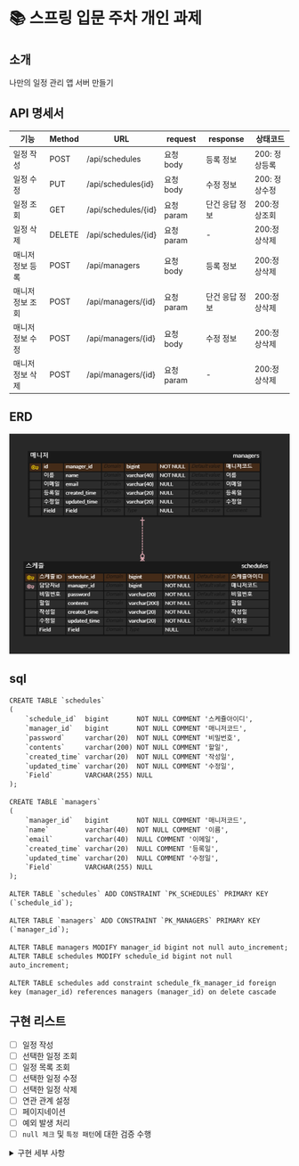 # 📚 스프링 입문 주차 개인 과제
## 소개
나만의 일정 관리 앱 서버 만들기
## API 명세서
| 기능        | Method | URL                | request  | response | 상태코드      |
|-----------|--------|--------------------|----------|---|-----------|
| 일정 작성     | POST   | /api/schedules     | 요청 body  | 등록 정보 | 200: 정상등록 |
| 일정 수정     | PUT    | /api/schedules{id} | 요청 body  | 수정 정보 | 200: 정상수정 |
| 일정 조회     | GET    | /api/schedules/{id} | 요청 param | 단건 응답 정보 | 200:정상조회  |
| 일정 삭제     | DELETE | /api/schedules/{id} | 요청 param | - | 200:정상삭제  |
| 매니저 정보 등록 | POST   | /api/managers  | 요청 body  | 등록 정보 | 200:정상삭제  |
| 매니저 정보 조회 | POST   | /api/managers/{id} | 요청 param | 단건 응답 정보 | 200:정상삭제  |
| 매니저 정보 수정 | POST   | /api/managers/{id} | 요청 body  | 수정 정보 | 200:정상삭제  |
| 매니저 정보 삭제 | POST   | /api/managers/{id} | 요청 param | - | 200:정상삭제  |


## ERD
![](./images/erd.png)

## sql
```mysql
CREATE TABLE `schedules`
(
    `schedule_id`  bigint       NOT NULL COMMENT '스케쥴아이디',
    `manager_id`   bigint       NOT NULL COMMENT '매니저코드',
    `password`     varchar(20)  NOT NULL COMMENT '비밀번호',
    `contents`     varchar(200) NOT NULL COMMENT '할일',
    `created_time` varchar(20)  NOT NULL COMMENT '작성일',
    `updated_time` varchar(20)  NOT NULL COMMENT '수정일',
    `Field`        VARCHAR(255) NULL
);

CREATE TABLE `managers`
(
    `manager_id`   bigint       NOT NULL COMMENT '매니저코드',
    `name`         varchar(40)  NOT NULL COMMENT '이름',
    `email`        varchar(40)  NULL COMMENT '이메일',
    `created_time` varchar(20)  NULL COMMENT '등록일',
    `updated_time` varchar(20)  NULL COMMENT '수정일',
    `Field`        VARCHAR(255) NULL
);

ALTER TABLE `schedules` ADD CONSTRAINT `PK_SCHEDULES` PRIMARY KEY (`schedule_id`);

ALTER TABLE `managers` ADD CONSTRAINT `PK_MANAGERS` PRIMARY KEY (`manager_id`);

ALTER TABLE managers MODIFY manager_id bigint not null auto_increment;
ALTER TABLE schedules MODIFY schedule_id bigint not null auto_increment;

ALTER TABLE schedules add constraint schedule_fk_manager_id foreign key (manager_id) references managers (manager_id) on delete cascade
```
## 구현 리스트
-[ ] 일정 작성
-[ ] 선택한 일정 조회
-[ ] 일정 목록 조회
-[ ] 선택한 일정 수정
-[ ] 선택한 일정 삭제
- [ ] 연관 관계 설정
- [ ] 페이지네이션
- [ ] 예외 발생 처리
- [ ] `null 체크` 및 `특정 패턴`에 대한 검증 수행

<details>
<summary>구현 세부 사항</summary>

---

### 1단계 - 일정 작성
조건
1. `할일`, `담당자명`, `비밀번호`, `작성/수정일`을 저장할 수 있습니다.
    1. 기간 정보는 날짜와 시간을 모두 포함한 형태 입니다.
2. 각 일정의 고유 식별자(ID)를 자동으로 생성하여 관리합니다.
3. 최초 입력간에는 수정일은 작성일과 동일합니다.
4. 등록된 일정의 정보를 반환 받아 확인할 수 있습니다.

---

### 2단계 - 선택한 일정 조회
조건
1. 선택한 일정 단건의 정보를 조회할 수 있습니다.
2. 일정의 고유 식별자(ID)를 사용하여 조회합니다.

---

### 3단계 - 일정 목록 조회
조건
1. 다음 조건을 바탕으로 등록된 일정 목록을 전부 조회할 수 있습니다.
    1. `수정일` (형식 : YYYY-MM-DD)
    2. `담당자명`
2. 조건 중 한 가지만을 충족하거나, 둘 다 충족을 하지 않을 수도, 두 가지를 모두 충족할 수도 있습니다.
3. `수정일` 기준 내림차순으로 정렬하여 조회합니다.

---

### 4단계 - 선택한 일정 수정
조건
1. 선택한 일정 내용 중 `할일내용`, `담당자명` 만 수정 가능합니다.
    1. 서버에 일정 수정을 요청할 때 `비밀번호`를 함께 전달합니다.
    2. `작성일` 은 변경 안되며, `수정일` 은 수정 시점으로 변경합니다.
2. 수정된 일정의 정보를 반환 받아 확인할 수 있습니다.

---

### 5단계 - 선택한 일정 삭제
1. 선택한 일정을 삭제할 수 있습니다.
    1. 서버에 일정 수정을 요청할 때 `비밀번호`를 함께 전달합니다.

---

### 6단계 - 연관 관계 설정
설명
1. 동명이인의 담당자가 있어 각 담당자가 할 일을 구별할 수 없습니다!
   담당자를 식별하기 위해 이름으로만 관리하던 담당자에게 고유 식별자를 부여합니다.
2. 담당자는 일정과 분리해서 관리합니다.

조건
1. 담당자는 이름 외에 `이메일`, `등록일`, `수정일` 정보를 가지고 있습니다.
    1. 담당자의 정보는 추가로 받을 수 있습니다.
2. 고유 식별자를 통해 담당자를 조회할 수 있도록 기존 코드를 변경합니다.

---

### 7단계 - 페이지네이션
설명
1. 많은 양의 데이터를 효율적으로 표시하기 위해 데이터를 여러 페이지로 나눕니다.
    1. `페이지 번호`와 `페이지 크기`를 쿼리 파라미터로 전달하여 요청하는 항목을 나타냅니다.
    2. 전달받은 페이지 번호와 크기를 기준으로 쿼리를 작성하여 필요한 데이터만을 조회하고 반환합니다.

조건
1. 등록된 일정 목록을 `페이지 번호`와 `크기`를 기준으로 모두 조회합니다.
2. 조회한 일정 목록에는 `담당자 이름`이 포함되어 있습니다.
3. 범위를 넘어선 페이지를 요청하는 경우 빈 배열을 반환합니다.

---

### 8단계 - 예외 발생 처리
설명
1. 예외 상황에 대한 처리를 위해 [`HTTP 상태 코드(링크)`](https://developer.mozilla.org/ko/docs/Web/HTTP/Status)와 `에러 메시지`를 포함한 정보를 사용하여 예외를 관리할 수 있습니다.
    1. 필요에 따라 사용자 정의 예외 클래스를 생성하여 예외 처리를 수행할 수 있습니다.
    2. `@ExceptionHandler`를 활용하여 공통 예외 처리를 구현할 수도 있습니다.
    3. 예외가 발생할 경우 적절한 HTTP 상태 코드와 함께 사용자에게 메시지를 전달하여 상황을 관리합니다.

조건
1. 수정, 삭제 시 요청할 때 보내는 `비밀번호`가 일치하지 않을 때 예외가 발생합니다.
2. 선택한 일정 정보를 조회할 수 없을 때 예외가 발생합니다.
    1. 잘못된 정보로 조회하려고 할 때
    2. 이미 삭제된 정보를 조회하려고 할 때

---

### 9단계 - **`null 체크`** 및 **`특정 패턴`**에 대한 검증 수행
설명
1. 유효성 검사
    1. 잘못된 입력이나 요청을 미리 방지할 수 있습니다.
    2. 데이터의 `무결성을 보장`하고 애플리케이션의 예측 가능성을 높여줍니다.
    3. Spring에서 제공하는 `@Valid` 어노테이션을 이용할 수 있습니다.

조건
1. `할일 제목`은 최대 200자 이내로 제한, 필수값 처리
2. `비밀번호`는 필수값 처리
3. 담당자의 `이메일` 정보가 형식에 맞는지 확인
</details>